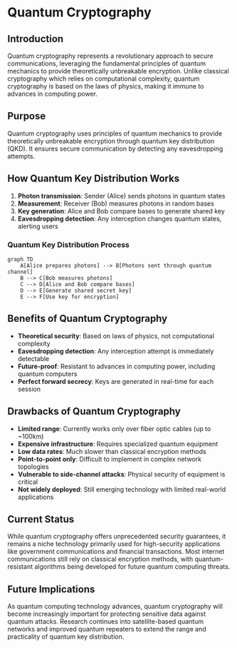 # Quantum Cryptography

## Introduction

Quantum cryptography represents a revolutionary approach to secure communications, leveraging the fundamental principles of quantum mechanics to provide theoretically unbreakable encryption. Unlike classical cryptography which relies on computational complexity, quantum cryptography is based on the laws of physics, making it immune to advances in computing power.

## Purpose

Quantum cryptography uses principles of quantum mechanics to provide theoretically unbreakable encryption through quantum key distribution (QKD). It ensures secure communication by detecting any eavesdropping attempts.

## How Quantum Key Distribution Works

1. **Photon transmission**: Sender (Alice) sends photons in quantum states
2. **Measurement**: Receiver (Bob) measures photons in random bases
3. **Key generation**: Alice and Bob compare bases to generate shared key
4. **Eavesdropping detection**: Any interception changes quantum states, alerting users

### Quantum Key Distribution Process
```mermaid
graph TD
    A[Alice prepares photons] --> B[Photons sent through quantum channel]
    B --> C[Bob measures photons]
    C --> D[Alice and Bob compare bases]
    D --> E[Generate shared secret key]
    E --> F[Use key for encryption]
```

## Benefits of Quantum Cryptography

- **Theoretical security**: Based on laws of physics, not computational complexity
- **Eavesdropping detection**: Any interception attempt is immediately detectable
- **Future-proof**: Resistant to advances in computing power, including quantum computers
- **Perfect forward secrecy**: Keys are generated in real-time for each session

## Drawbacks of Quantum Cryptography

- **Limited range**: Currently works only over fiber optic cables (up to ~100km)
- **Expensive infrastructure**: Requires specialized quantum equipment
- **Low data rates**: Much slower than classical encryption methods
- **Point-to-point only**: Difficult to implement in complex network topologies
- **Vulnerable to side-channel attacks**: Physical security of equipment is critical
- **Not widely deployed**: Still emerging technology with limited real-world applications

## Current Status

While quantum cryptography offers unprecedented security guarantees, it remains a niche technology primarily used for high-security applications like government communications and financial transactions. Most internet communications still rely on classical encryption methods, with quantum-resistant algorithms being developed for future quantum computing threats.

## Future Implications

As quantum computing technology advances, quantum cryptography will become increasingly important for protecting sensitive data against quantum attacks. Research continues into satellite-based quantum networks and improved quantum repeaters to extend the range and practicality of quantum key distribution.